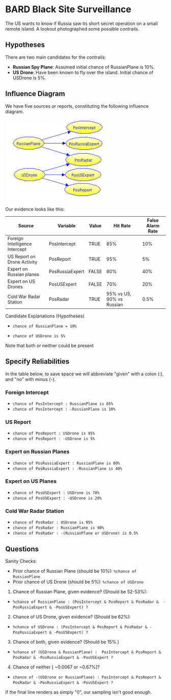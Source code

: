 # BARD Black Site Surveillance

The US wants to know if Russia saw its short secret operation on a small remote island. A lookout photographed some possible contrails. 

## Hypotheses
There are two main candidates for the contrails:

* **Russian Spy Plane**: Assumed initial chance of RussianPlane is 10%.
* **US Drone**: Have been known to fly over the island. Initial chance of USDrone is 5%.

## Influence Diagram
We have five sources or reports, constituting the following influence
diagram.

![BlackSite](img/BlackSite.png "BlackSite Diagram")

Our evidence looks like this:

Source | Variable | Value | Hit Rate | False Alarm Rate
--- | --- | --- | --- | --- 
Foreign Intelligence Intercept | PosIntercept | TRUE | 85% | 10%
US Report on Drone Activity | PosReport | TRUE | 95% | 5%
Expert on Russian planes | PosRussiaExpert | FALSE | 80% | 40%
Expert on US Drones | PosUSExpert | FALSE | 70% | 20%
Cold War Radar Station | PosRadar | TRUE | 95% vs US, 90% vs Russian | 0.5%

Candidate Explanations (Hypotheses)
    
* `chance of RussianPlane = 10%`
  
* `chance of USDrone is 5%`
  
Note that both or neither could be present
    
## Specify Reliabilities
In the table below, to save space we will abbreviate "given" with a colon (:), and "no" with minus (-).

### Foreign Intercept
* `chance of PosIntercept : RussianPlane is 85%`
* `chance of PosIntercept : -RussianPlane is 10%`
	
### US Report

* `chance of PosReport : USDrone is 95%`
* `chance of PosReport : -USDrone is 5%`
	
	
### Expert on Russian Planes

* `chance of PosRussiaExpert : RussianPlane is 80%`
* `chance of PosRussiaExpert : -RussianPlane is 40%`
	
	
### Expert on US Planes

* `chance of PosUSExpert : USDrone is 70%`
* `chance of PosUSExpert : -USDrone is 20%`
	
### Cold War Radar Station

* `chance of PosRadar : USDrone is 95%`
* `chance of PosRadar : RussianPlane is 90%`
* `chance of PosRadar : -(RussianPlane or USDrone) is 0.5%`
	
## Questions

Sanity Checks:
	
* Prior chance of Russian Plane (should be 10%): `%chance of RussianPlane`
* Prior chance of US Drone (should be 5%): `%chance of USDrone`
	 
1. Chance of Russian Plane, given evidence? (Should be 52-53%): 

  * `%chance of RussianPlane : (PosIntercept & PosReport & PosRadar &  -PosRussiaExpert & -PosUSExpert) ?`

2. Chance of US Drone, given evidence? (Should be 62%): 
  
  * `%chance of USDrone : (PosIntercept & PosReport & PosRadar & -PosRussiaExpert & -PosUSExpert) ?`

3. Chance of both, given evidence? (Should be 15%.)

  * `%chance of (USDrone & RussianPlane) :	PosIntercept & PosReport & PosRadar & -PosRussiaExpert & -PosUSExpert ?`

4. Chance of neither [ ~0.0067 or  ~0.67%]?

  * `chance of -(USDrone or RussianPlane) :	PosIntercept & PosReport & PosRadar & -PosRussiaExpert & -PosUSExpert ?` 
	
If the final line renders as simply "0", our sampling isn't good enough.
